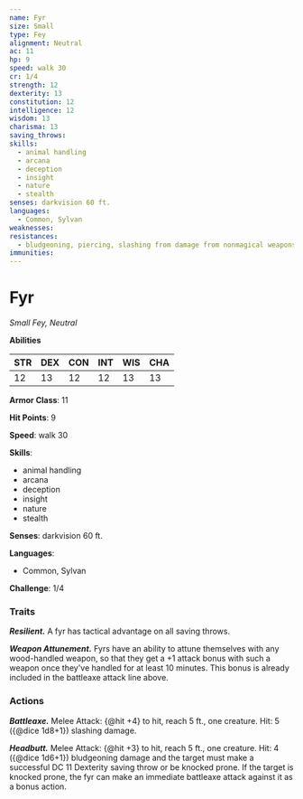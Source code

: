 ```yaml
---
name: Fyr
size: Small
type: Fey
alignment: Neutral
ac: 11
hp: 9
speed: walk 30
cr: 1/4
strength: 12
dexterity: 13
constitution: 12
intelligence: 12
wisdom: 13
charisma: 13
saving_throws:
skills:
  - animal handling
  - arcana
  - deception
  - insight
  - nature
  - stealth
senses: darkvision 60 ft.
languages:
  - Common, Sylvan
weaknesses:
resistances:
  - bludgeoning, piercing, slashing from damage from nonmagical weapons
immunities:
---
```


# Fyr

*Small Fey, Neutral*

**Abilities**

| STR | DEX | CON | INT | WIS | CHA |
| --- | --- | --- | --- | --- | --- |
| 12 | 13 | 12 | 12 | 13 | 13 |

**Armor Class**: 11

**Hit Points**: 9

**Speed**: walk 30

**Skills**:
  - animal handling
  - arcana
  - deception
  - insight
  - nature
  - stealth

**Senses**: darkvision 60 ft.

**Languages**:
  - Common, Sylvan

**Challenge**: 1/4

### Traits
***Resilient.*** A fyr has tactical advantage on all saving throws.

***Weapon Attunement.*** Fyrs have an ability to attune themselves with any wood-handled weapon, so that they get a +1 attack bonus with such a weapon once they've handled for at least 10 minutes. This bonus is already included in the battleaxe attack line above.

### Actions
***Battleaxe.*** Melee Attack: {@hit +4} to hit, reach 5 ft., one creature. Hit: 5 ({@dice 1d8+1}) slashing damage.

***Headbutt.*** Melee Attack: {@hit +3} to hit, reach 5 ft., one creature. Hit: 4 ({@dice 1d6+1}) bludgeoning damage and the target must make a successful DC 11 Dexterity saving throw or be knocked prone. If the target is knocked prone, the fyr can make an immediate battleaxe attack against it as a bonus action.

